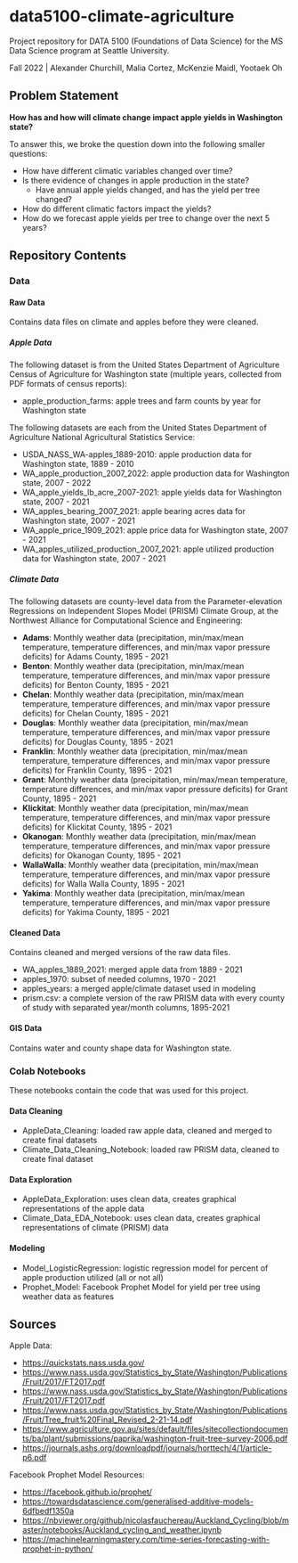 # data5100-climate-agriculture
Project repository for DATA 5100 (Foundations of Data Science) for the MS Data Science program at Seattle University.

Fall 2022 | Alexander Churchill, Malia Cortez, McKenzie Maidl, Yootaek Oh

## Problem Statement
**How has and how will climate change impact apple yields in Washington state?**

To answer this, we broke the question down into the following smaller questions:

- How have different climatic variables changed over time?
- Is there evidence of changes in apple production in the state?
    - Have annual apple yields changed, and has the yield per tree changed?
- How do different climatic factors impact the yields?
- How do we forecast apple yields per tree to change over the next 5 years?

## Repository Contents

### Data

#### Raw Data
Contains data files on climate and apples before they were cleaned.

##### Apple Data
The following dataset is from the United States Department of Agriculture Census of Agriculture for Washington state (multiple years, collected from PDF formats of census reports):
- apple_production_farms: apple trees and farm counts by year for Washington state

The following datasets are each from the United States Department of Agriculture National Agricultural Statistics Service: 
- USDA_NASS_WA-apples_1889-2010: apple production data for Washington state, 1889 - 2010
- WA_apple_production_2007_2022: apple production data for Washington state, 2007 - 2022
- WA_apple_yields_lb_acre_2007-2021: apple yields data for Washington state, 2007 - 2021
- WA_apples_bearing_2007_2021: apple bearing acres data for Washington state, 2007 - 2021
- WA_apple_price_1909_2021: apple price data for Washington state, 2007 - 2021
- WA_apples_utilized_production_2007_2021: apple utilized production data for Washington state, 2007 - 2021

##### Climate Data
The following datasets are county-level data from the Parameter-elevation Regressions on Independent Slopes Model (PRISM) Climate Group, at the Northwest Alliance for Computational Science and Engineering:
- **Adams**: Monthly weather data (precipitation, min/max/mean temperature, temperature differences, and min/max vapor pressure deficits) for Adams County, 1895 - 2021
- **Benton**: Monthly weather data (precipitation, min/max/mean temperature, temperature differences, and min/max vapor pressure deficits) for Benton County, 1895 - 2021
- **Chelan**: Monthly weather data (precipitation, min/max/mean temperature, temperature differences, and min/max vapor pressure deficits) for Chelan County, 1895 - 2021
- **Douglas**: Monthly weather data (precipitation, min/max/mean temperature, temperature differences, and min/max vapor pressure deficits) for Douglas County, 1895 - 2021
- **Franklin**: Monthly weather data (precipitation, min/max/mean temperature, temperature differences, and min/max vapor pressure deficits) for Franklin County, 1895 - 2021
- **Grant**: Monthly weather data (precipitation, min/max/mean temperature, temperature differences, and min/max vapor pressure deficits) for Grant County, 1895 - 2021
- **Klickitat**: Monthly weather data (precipitation, min/max/mean temperature, temperature differences, and min/max vapor pressure deficits) for Klickitat County, 1895 - 2021
- **Okanogan**: Monthly weather data (precipitation, min/max/mean temperature, temperature differences, and min/max vapor pressure deficits) for Okanogan County, 1895 - 2021
- **WallaWalla**: Monthly weather data (precipitation, min/max/mean temperature, temperature differences, and min/max vapor pressure deficits) for Walla Walla County, 1895 - 2021
- **Yakima**: Monthly weather data (precipitation, min/max/mean temperature, temperature differences, and min/max vapor pressure deficits) for Yakima County, 1895 - 2021


#### Cleaned Data
Contains cleaned and merged versions of the raw data files.

- WA_apples_1889_2021: merged apple data from 1889 - 2021
- apples_1970: subset of needed columns, 1970 - 2021
- apples_years: a merged apple/climate dataset used in modeling
- prism.csv: a complete version of the raw PRISM data with every county of study with separated year/month columns, 1895-2021

#### GIS Data
Contains water and county shape data for Washington state.

### Colab Notebooks
These notebooks contain the code that was used for this project.

#### Data Cleaning
- AppleData_Cleaning: loaded raw apple data, cleaned and merged to create final datasets
- Climate_Data_Cleaning_Notebook: loaded raw PRISM data, cleaned to create final dataset

#### Data Exploration
- AppleData_Exploration: uses clean data, creates graphical representations of the apple data
- Climate_Data_EDA_Notebook: uses clean data, creates graphical representations of climate (PRISM) data

#### Modeling
- Model_LogisticRegression: logistic regression model for percent of apple production utilized (all or not all) 
- Prophet_Model: Facebook Prophet Model for yield per tree using weather data as features

## Sources
Apple Data:
- https://quickstats.nass.usda.gov/
- https://www.nass.usda.gov/Statistics_by_State/Washington/Publications/Fruit/2017/FT2017.pdf
- https://www.nass.usda.gov/Statistics_by_State/Washington/Publications/Fruit/2017/FT2017.pdf
- https://www.nass.usda.gov/Statistics_by_State/Washington/Publications/Fruit/Tree_fruit%20Final_Revised_2-21-14.pdf
- https://www.agriculture.gov.au/sites/default/files/sitecollectiondocuments/ba/plant/submissions/paprika/washington-fruit-tree-survey-2006.pdf
- https://journals.ashs.org/downloadpdf/journals/horttech/4/1/article-p6.pdf

Facebook Prophet Model Resources:
- https://facebook.github.io/prophet/
- https://towardsdatascience.com/generalised-additive-models-6dfbedf1350a
- https://nbviewer.org/github/nicolasfauchereau/Auckland_Cycling/blob/master/notebooks/Auckland_cycling_and_weather.ipynb
- https://machinelearningmastery.com/time-series-forecasting-with-prophet-in-python/
